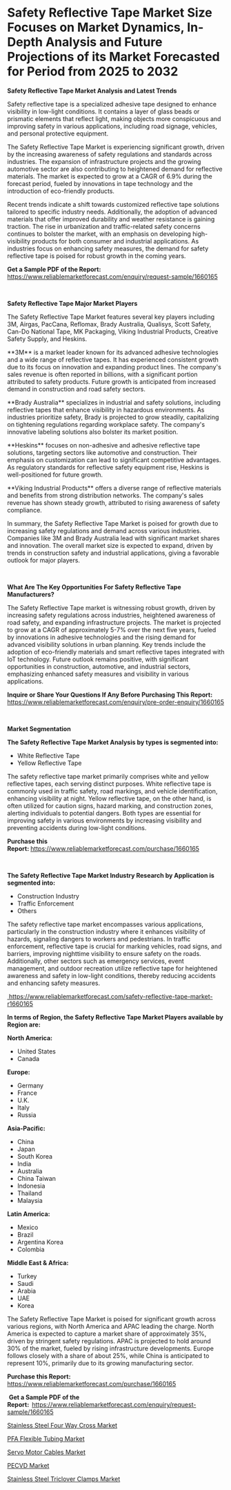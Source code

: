 <p><h1>Safety Reflective Tape Market Size Focuses on Market Dynamics, In-Depth Analysis and Future Projections of its Market Forecasted for Period from 2025 to 2032</h1></p><p><strong>Safety Reflective Tape Market Analysis and Latest Trends</strong></p>
<p><p>Safety reflective tape is a specialized adhesive tape designed to enhance visibility in low-light conditions. It contains a layer of glass beads or prismatic elements that reflect light, making objects more conspicuous and improving safety in various applications, including road signage, vehicles, and personal protective equipment.</p><p>The Safety Reflective Tape Market is experiencing significant growth, driven by the increasing awareness of safety regulations and standards across industries. The expansion of infrastructure projects and the growing automotive sector are also contributing to heightened demand for reflective materials. The market is expected to grow at a CAGR of 6.9% during the forecast period, fueled by innovations in tape technology and the introduction of eco-friendly products.</p><p>Recent trends indicate a shift towards customized reflective tape solutions tailored to specific industry needs. Additionally, the adoption of advanced materials that offer improved durability and weather resistance is gaining traction. The rise in urbanization and traffic-related safety concerns continues to bolster the market, with an emphasis on developing high-visibility products for both consumer and industrial applications. As industries focus on enhancing safety measures, the demand for safety reflective tape is poised for robust growth in the coming years.</p></p>
<p><strong>Get a Sample PDF of the Report:&nbsp;</strong> <a href="https://www.reliablemarketforecast.com/enquiry/request-sample/1660165?utm_campaign=1140&utm_medium=2&utm_source=Github&utm_content=ia&utm_term=30012025&utm_id=safety-reflective-tape">https://www.reliablemarketforecast.com/enquiry/request-sample/1660165</a></p>
<p>&nbsp;</p>
<p><strong>Safety Reflective Tape Major Market Players</strong></p>
<p><p>The Safety Reflective Tape Market features several key players including 3M, Airgas, PacCana, Reflomax, Brady Australia, Qualisys, Scott Safety, Can-Do National Tape, MK Packaging, Viking Industrial Products, Creative Safety Supply, and Heskins. </p><p>**3M** is a market leader known for its advanced adhesive technologies and a wide range of reflective tapes. It has experienced consistent growth due to its focus on innovation and expanding product lines. The company's sales revenue is often reported in billions, with a significant portion attributed to safety products. Future growth is anticipated from increased demand in construction and road safety sectors.</p><p>**Brady Australia** specializes in industrial and safety solutions, including reflective tapes that enhance visibility in hazardous environments. As industries prioritize safety, Brady is projected to grow steadily, capitalizing on tightening regulations regarding workplace safety. The company's innovative labeling solutions also bolster its market position.</p><p>**Heskins** focuses on non-adhesive and adhesive reflective tape solutions, targeting sectors like automotive and construction. Their emphasis on customization can lead to significant competitive advantages. As regulatory standards for reflective safety equipment rise, Heskins is well-positioned for future growth.</p><p>**Viking Industrial Products** offers a diverse range of reflective materials and benefits from strong distribution networks. The company's sales revenue has shown steady growth, attributed to rising awareness of safety compliance.</p><p>In summary, the Safety Reflective Tape Market is poised for growth due to increasing safety regulations and demand across various industries. Companies like 3M and Brady Australia lead with significant market shares and innovation. The overall market size is expected to expand, driven by trends in construction safety and industrial applications, giving a favorable outlook for major players.</p></p>
<p>&nbsp;</p>
<p><strong>What Are The Key Opportunities For Safety Reflective Tape Manufacturers?</strong></p>
<p><p>The Safety Reflective Tape market is witnessing robust growth, driven by increasing safety regulations across industries, heightened awareness of road safety, and expanding infrastructure projects. The market is projected to grow at a CAGR of approximately 5-7% over the next five years, fueled by innovations in adhesive technologies and the rising demand for advanced visibility solutions in urban planning. Key trends include the adoption of eco-friendly materials and smart reflective tapes integrated with IoT technology. Future outlook remains positive, with significant opportunities in construction, automotive, and industrial sectors, emphasizing enhanced safety measures and visibility in various applications.</p></p>
<p><strong>Inquire or Share Your Questions If Any Before Purchasing This Report:</strong> <a href="https://www.reliablemarketforecast.com/enquiry/pre-order-enquiry/1660165?utm_campaign=1140&utm_medium=2&utm_source=Github&utm_content=ia&utm_term=30012025&utm_id=safety-reflective-tape">https://www.reliablemarketforecast.com/enquiry/pre-order-enquiry/1660165</a></p>
<p>&nbsp;</p>
<p><strong>Market Segmentation</strong></p>
<p><strong>The Safety Reflective Tape Market Analysis by types is segmented into:</strong></p>
<p><ul><li>White Reflective Tape</li><li>Yellow Reflective Tape</li></ul></p>
<p><p>The safety reflective tape market primarily comprises white and yellow reflective tapes, each serving distinct purposes. White reflective tape is commonly used in traffic safety, road markings, and vehicle identification, enhancing visibility at night. Yellow reflective tape, on the other hand, is often utilized for caution signs, hazard marking, and construction zones, alerting individuals to potential dangers. Both types are essential for improving safety in various environments by increasing visibility and preventing accidents during low-light conditions.</p></p>
<p><strong>Purchase this Report:&nbsp;</strong><a href="https://www.reliablemarketforecast.com/purchase/1660165?utm_campaign=1140&utm_medium=2&utm_source=Github&utm_content=ia&utm_term=30012025&utm_id=safety-reflective-tape">https://www.reliablemarketforecast.com/purchase/1660165</a></p>
<p>&nbsp;</p>
<p><strong>The Safety Reflective Tape Market Industry Research by Application is segmented into:</strong></p>
<p><ul><li>Construction Industry</li><li>Traffic Enforcement</li><li>Others</li></ul></p>
<p><p>The safety reflective tape market encompasses various applications, particularly in the construction industry where it enhances visibility of hazards, signaling dangers to workers and pedestrians. In traffic enforcement, reflective tape is crucial for marking vehicles, road signs, and barriers, improving nighttime visibility to ensure safety on the roads. Additionally, other sectors such as emergency services, event management, and outdoor recreation utilize reflective tape for heightened awareness and safety in low-light conditions, thereby reducing accidents and enhancing safety measures.</p></p>
<p><a href="https://www.reliablemarketforecast.com/safety-reflective-tape-market-r1660165?utm_campaign=1140&utm_medium=2&utm_source=Github&utm_content=ia&utm_term=30012025&utm_id=safety-reflective-tape">&nbsp;https://www.reliablemarketforecast.com/safety-reflective-tape-market-r1660165</a></p>
<p><strong>In terms of Region, the Safety Reflective Tape Market Players available by Region are:</strong></p>
<p>
    <p> <strong> North America: </strong>
        <ul>
            <li>United States</li>
            <li>Canada</li>
        </ul>
        </p> 
    <p> <strong> Europe: </strong>
        <ul>
            <li>Germany</li>
            <li>France</li>
            <li>U.K.</li>
            <li>Italy</li>
            <li>Russia</li>
        </ul>
        </p> 
    <p> <strong> Asia-Pacific: </strong>
        <ul>
            <li>China</li>
            <li>Japan</li>
            <li>South Korea</li>
            <li>India</li>
            <li>Australia</li>
            <li>China Taiwan</li>
            <li>Indonesia</li>
            <li>Thailand</li>
            <li>Malaysia</li>
        </ul>
        </p> 
    <p> <strong> Latin America: </strong>
        <ul>
            <li>Mexico</li>
            <li>Brazil</li>
            <li>Argentina Korea</li>
            <li>Colombia</li>
        </ul>
        </p> 
    <p> <strong> Middle East & Africa: </strong>
        <ul>
            <li>Turkey</li>
            <li>Saudi</li>
            <li>Arabia</li>
            <li>UAE</li>
            <li>Korea</li>
        </ul>
    </p>
    </p>
<p><p>The Safety Reflective Tape Market is poised for significant growth across various regions, with North America and APAC leading the charge. North America is expected to capture a market share of approximately 35%, driven by stringent safety regulations. APAC is projected to hold around 30% of the market, fueled by rising infrastructure developments. Europe follows closely with a share of about 25%, while China is anticipated to represent 10%, primarily due to its growing manufacturing sector.</p></p>
<p><strong>Purchase this Report: </strong><a href="https://www.reliablemarketforecast.com/purchase/1660165?utm_campaign=1140&utm_medium=2&utm_source=Github&utm_content=ia&utm_term=30012025&utm_id=safety-reflective-tape">https://www.reliablemarketforecast.com/purchase/1660165</a></p>
<p>&nbsp;<strong>Get a Sample PDF of the Report:&nbsp;&nbsp;</strong><a href="https://www.reliablemarketforecast.com/enquiry/request-sample/1660165?utm_campaign=1140&utm_medium=2&utm_source=Github&utm_content=ia&utm_term=30012025&utm_id=safety-reflective-tape">https://www.reliablemarketforecast.com/enquiry/request-sample/1660165</a></p>
<p><strong></strong></p>
<p><p><a href="https://www.linkedin.com/pulse/stainless-steel-four-way-cross-market-insights-cover-h2pdf?utm_campaign=1140&utm_medium=2&utm_source=Github&utm_content=ia&utm_term=30012025&utm_id=safety-reflective-tape">Stainless Steel Four Way Cross Market</a></p><p><a href="https://github.com/katonmarti489/Market-Research-Report-List-1/blob/main/pfa-flexible-tubing-market.md?utm_campaign=1140&utm_medium=2&utm_source=Github&utm_content=ia&utm_term=30012025&utm_id=safety-reflective-tape">PFA Flexible Tubing Market</a></p><p><a href="https://github.com/lisaeichler20775/Market-Research-Report-List-1/blob/main/servo-motor-cables-market.md?utm_campaign=1140&utm_medium=2&utm_source=Github&utm_content=ia&utm_term=30012025&utm_id=safety-reflective-tape">Servo Motor Cables Market</a></p><p><a href="https://www.linkedin.com/pulse/latest-trends-applications-growth-forecast-global-pecvd-market-9zoze?utm_campaign=1140&utm_medium=2&utm_source=Github&utm_content=ia&utm_term=30012025&utm_id=safety-reflective-tape">PECVD Market</a></p><p><a href="https://www.linkedin.com/pulse/stainless-steel-triclover-clamps-market-report-exploring-213ec?utm_campaign=1140&utm_medium=2&utm_source=Github&utm_content=ia&utm_term=30012025&utm_id=safety-reflective-tape">Stainless Steel Triclover Clamps Market</a></p></p>